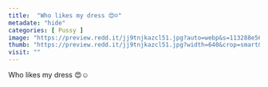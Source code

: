 ```yaml
---
title:  "Who likes my dress 😍☺️"
metadate: "hide"
categories: [ Pussy ]
image: "https://preview.redd.it/jj9tnjkazcl51.jpg?auto=webp&s=113288e56c0167e34fc99050f118587546b1382f"
thumb: "https://preview.redd.it/jj9tnjkazcl51.jpg?width=640&crop=smart&auto=webp&s=ef4195e1c6a05d273deea30daa2db0cdad16c6b5"
visit: ""
---
```

Who likes my dress 😍☺️

